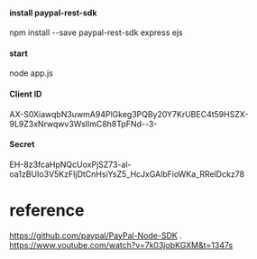 
#### install paypal-rest-sdk
npm install --save  paypal-rest-sdk express ejs

#### start
node app.js


#### Client ID
AX-S0XiawqbN3uwmA94PlGkeg3PQBy20Y7KrUBEC4t59HSZX-9L9Z3xNrwqwv3WslImC8h8TpFNd--3-
#### Secret
EH-8z3fcaHpNQcUoxPjSZ73-al-oa1zBUIo3V5KzFIjDtCnHsiYsZ5_HcJxGAlbFioWKa_RRelDckz78



# reference
https://github.com/paypal/PayPal-Node-SDK .  
https://www.youtube.com/watch?v=7k03jobKGXM&t=1347s

